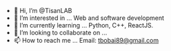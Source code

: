 - 👋 Hi, I’m @TisanLAB
- 👀 I’m interested in ... Web and software development
- 🌱 I’m currently learning ... Python, C++, ReactJS. 
- 💞️ I’m looking to collaborate on ...
- 📫 How to reach me ... Email: tbobai89@gmail.com

<!---
TisanLAB/TisanLAB is a ✨ special ✨ repository because its `README.md` (this file) appears on your GitHub profile.
You can click the Preview link to take a look at your changes.
--->

